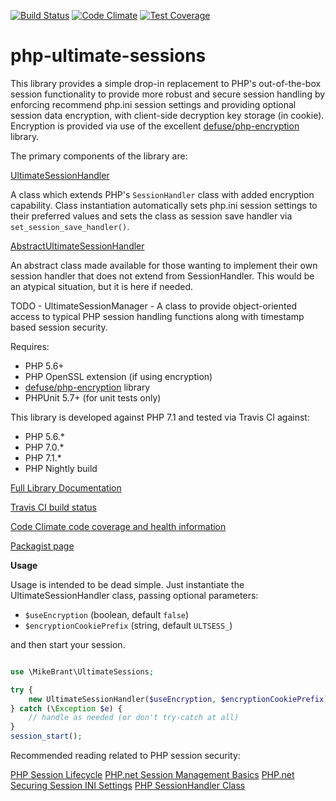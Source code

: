 [![Build Status](https://travis-ci.org/mikecbrant/php-ultimate-sessions.svg?branch=master)](https://travis-ci.org/mikecbrant/php-ultimate-sessions)
[![Code Climate](https://codeclimate.com/github/mikecbrant/php-ultimate-sessions/badges/gpa.svg)](https://codeclimate.com/github/mikecbrant/php-ultimate-sessions)
[![Test Coverage](https://codeclimate.com/github/mikecbrant/php-ultimate-sessions/badges/coverage.svg)](https://codeclimate.com/github/mikecbrant/php-ultimate-sessions/coverage)

# php-ultimate-sessions

This library provides a simple drop-in replacement to PHP's out-of-the-box 
session functionality to provide more robust and secure session handling by 
enforcing recommend php.ini session settings and providing optional session 
data encryption, with client-side decryption key storage (in cookie). 
Encryption is provided via use of the excellent [defuse/php-encryption](https://github.com/defuse/php-encryption) library.

The primary components of the library are:

[UltimateSessionHandler](docs/MikeBrant-UltimateSessions-UltimateSessionHandler.md)

A class which extends PHP's `SessionHandler` class with added encryption 
capability. Class instantiation automatically sets php.ini session settings 
to their preferred values and sets the class as session save handler via 
`set_session_save_handler()`.

[AbstractUltimateSessionHandler](docs/MikeBrant-UltimateSessions-AbstractUltimateSessionHandler.md)

An abstract class made available for those wanting to implement their own 
session handler that does not extend from SessionHandler.  This would be an 
atypical situation, but it is here if needed.

TODO - UltimateSessionManager - A class to provide object-oriented access to 
typical PHP session handling functions along with timestamp based session 
security.

Requires:
- PHP 5.6+
- PHP OpenSSL extension (if using encryption)
- [defuse/php-encryption](https://github.com/defuse/php-encryption) library
- PHPUnit 5.7+ (for unit tests only)

This library is developed against PHP 7.1 and tested via Travis CI against:
- PHP 5.6.*
- PHP 7.0.*
- PHP 7.1.*
- PHP Nightly build

[Full Library Documentation](docs/UltimateSession.md)

[Travis CI build status](https://travis-ci.org/mikecbrant/php-ultimate-sessions)

[Code Climate code coverage and health information](https://codeclimate.com/github/mikecbrant/php-ultimate-sessions)

[Packagist page](https://packagist.org/packages/mikecbrant/php-ultimate-sessions)


**Usage**

Usage is intended to be dead simple.  Just instantiate the 
UltimateSessionHandler class, passing optional parameters:
- `$useEncryption` (boolean, default `false`)
- `$encryptionCookiePrefix` (string, default `ULTSESS_`)

and then start your session.

```php

use \MikeBrant\UltimateSessions;

try {
    new UltimateSessionHandler($useEncryption, $encryptionCookiePrefix);
} catch (\Exception $e) {
    // handle as needed (or don't try-catch at all)
}
session_start();
```

Recommended reading related to PHP session security:

[PHP Session Lifecycle](https://gist.github.com/mindplay-dk/623bdd50c1b4c0553cd3)
[PHP.net Session Management Basics](http://php.net/manual/en/features.session.security.management.php)
[PHP.net Securing Session INI Settings](http://php.net/manual/en/session.security.ini.php)
[PHP SessionHandler Class](http://php.net/manual/en/class.sessionhandler.php)